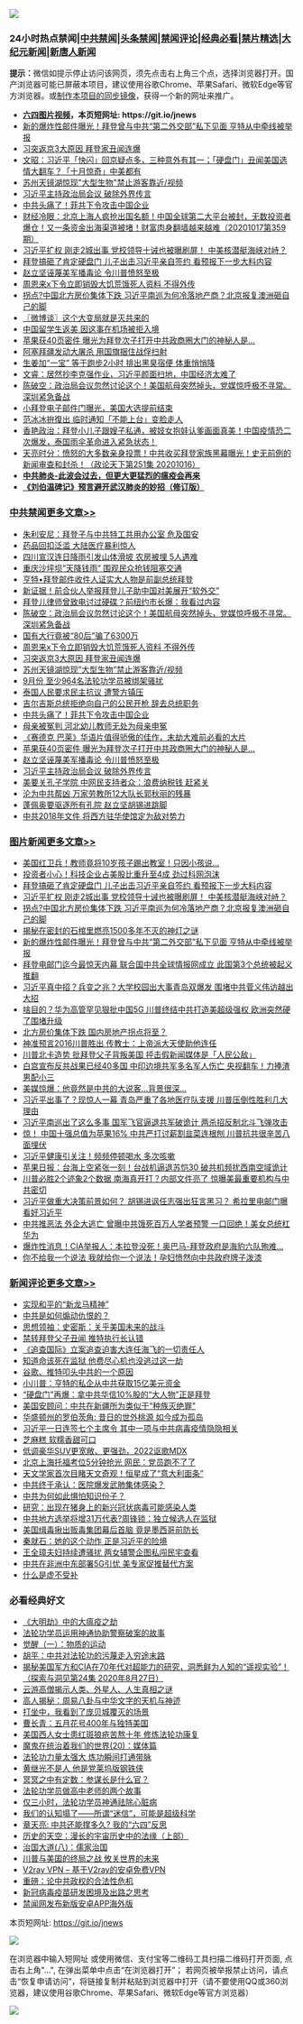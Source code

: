 ![](https://raw.githubusercontent.com/fqnews/bnews/master/64photo/fqnews-qr.jpg)

<div id="tt">
<h3>24小时热点禁闻|<a href="#%E4%B8%AD%E5%85%B1%E7%A6%81%E9%97%BB%E6%9B%B4%E5%A4%9A%E6%96%87%E7%AB%A0">中共禁闻</a>|<a href="#%E5%9B%BE%E7%89%87%E6%96%B0%E9%97%BB%E6%9B%B4%E5%A4%9A%E6%96%87%E7%AB%A0">头条禁闻</a>|<a href="#%E6%96%B0%E9%97%BB%E8%AF%84%E8%AE%BA%E6%9B%B4%E5%A4%9A%E6%96%87%E7%AB%A0">禁闻评论|<a href="#%E5%BF%85%E7%9C%8B%E7%BB%8F%E5%85%B8%E5%A5%BD%E6%96%87">经典必看|<a href="/video.md#%E7%A6%81%E7%89%87%E7%B2%BE%E9%80%89">禁片精选</a>|<a href="https://github.com/fqnews/djy/blob/master/gb/nf1351518.md#1">大纪元新闻</a>|<a href="https://github.com/fqnews/ntdtv/blob/master/gb/prog204.md#1">新唐人新闻</a></h3>
<div><b>提示：</b>微信如提示停止访问该网页，须先点击右上角三个点，选择浏览器打开。国产浏览器可能已屏蔽本项目，建议使用谷歌Chrome、苹果Safari、微软Edge等官方浏览器。或<a href="https://github.com/fqnews/bnews/blob/master/%E5%88%B6%E4%BD%9Cgit%E7%A6%81%E9%97%BB%E9%95%9C%E5%83%8F.md">制作本项目的同步镜像</a>，获得一个新的网址来推广。</div>
<ul>
<li><b><a href="http://d1.bdrive.tk/64.mp4" target="_blank">六四图片视频</a>，本页短网址: https://git.io/jnews</b></li>
<li><a href="/topimagenews/20201017/1415561.md">新的爆炸性邮件曝光！拜登曾与中共“第二外交部”私下见面 亨特从中牵线被举报</a></li>
<li><a href="/cbnews/20201017/1415667.md">习突返京3大原因 拜登家丑闻连爆</a></li>
<li><a href="/cbnews/20201017/1415363.md">文昭：习近平「快闪」回京疑点多，三种意外有其一；「硬盘门」丑闻美国选情大翻车？「十月惊奇」中美都有</a></li>
<li><a href="/cbnews/20201017/1415649.md">苏州天镜湖惊现"大型生物"禁止游客靠近/视频</a></li>
<li><a href="/cbnews/20201017/1415562.md">习近平主持政治局会议 破除外界传言</a></li>
<li><a href="/cbnews/20201017/1415590.md">中共头痛了！菲共下令攻击中国企业</a></li>
<li><a href="/bannedvideo/20201017/1415557.md">财经冷眼：北京上海人疯抢出国名额！中国全球第二大平台被封，无数投资者爆仓！又一条资金出海渠道被堵！财富肉身翻墙越来越难（20201017第359期）</a></li>
<li><a href="/topimagenews/20201017/1415742.md">习近平扩权 刚走2城出事 党校领导十诫也被曝刷屏！ 中美核潜艇海峡对峙？</a></li>
<li><a href="/topimagenews/20201018/1415789.md">拜登搞砸了肯定硬盘门 儿子出击习近平亲自签约 看预报下一步大料内容</a></li>
<li><a href="/cbnews/20201017/1415574.md">赵立坚诬蔑美军播毒论 令川普愤怒至极</a></li>
<li><a href="/cbnews/20201017/1415669.md">周恩来x下令立即销毁大饥荒饿死人资料 不得外传</a></li>
<li><a href="/topimagenews/20201017/1415695.md">拐点?中国北方房价集体下跌 习近平南巡为何冷落地产商？北京报复澳洲砸自己的脚</a></li>
<li><a href="/ssgc/20201017/1415373.md">〖微博谈〗这个大变局就是灭共来的</a></li>
<li><a href="/cnnews/20201017/1415653.md">中国留学生返美 因这事在机场被拒入境</a></li>
<li><a href="/cbnews/20201017/1415575.md">苹果获40页密件 曝光为拜登次子打开中共政商圈大门的神秘人是…</a></li>
<li><a href="/cnnews/20201017/1415728.md">阿塞拜疆发动大屠杀 用国旗捆住战俘扫射</a></li>
<li><a href="/health/20201017/1415635.md">生姜加“一宝” 等于跑步2小时 排出黑臭宿便 体重悄悄降</a></li>
<li><a href="/bannedvideo/20201017/1415623.md">文睿：居然抄李克强作业，习近平颜面扫地，中国经济太难了</a></li>
<li><a href="/cbnews/20201017/1415740.md">陈破空：政治局会议忽然讨论这个！美国航母突然掉头，党媒惊呼极不寻常。深圳紧急备战</a></li>
<li><a href="/taiwannews/20201017/1415724.md">小拜登电子邮件门曝光，美国大选提前结束</a></li>
<li><a href="/yule/20201017/1415548.md">范冰冰拚復出 临时通知「不能上台」变脸走人</a></li>
<li><a href="/bannedvideo/20201017/1415364.md">香艳政治：拜登小儿子跟嫂子私通，被妓女抱娃认爹画面真美！中国疫情恐二次爆发，泰国雨伞革命进入紧急状态！</a></li>
<li><a href="/cbnews/20201017/1415409.md">天亮时分：愤怒的大多数亲身投票！中共收买拜登家族黑幕曝光！史无前例的新闻审查和封杀！（政论天下第251集 20201016）</a></li>
<li><b><a href="/comments/20200211/1275071.md" target="_blank">中共肺炎-此波会过去，但更大更猛烈的瘟疫会再来</a></b></li>
<li><b><a href="/comments/20200207/1272816.md" target="_blank">《刘伯温碑记》预言避开武汉肺炎的妙招（修订版）</a></b></li>
</ul>
</div>

<div class="catlist">
<h3><a href="/cbnews/" target="_blank">中共禁闻</a><span><a href="/cbnews/" target="_blank" rel="nofollow">更多文章>></a></span></h3>
<ul>
<li><a href="/cbnews/20201018/1415847.md" target="_blank">朱利安尼：拜登子与中共特工共用办公室 危及国安</a></li>
<li><a href="/cbnews/20201018/1415846.md" target="_blank">药品回扣泛滥 大陆医疗暴利惊人</a></li>
<li><a href="/cbnews/20201018/1415823.md" target="_blank">四川宣汉连日降雨引发山体滑坡 农房被埋 5人遇难</a></li>
<li><a href="/cbnews/20201018/1415822.md" target="_blank">重庆沙坪坝“天降钱雨” 围观民众抢钱阻塞交通</a></li>
<li><a href="/cbnews/20201018/1415819.md" target="_blank">亨特•拜登邮件收件人证实大人物是前副总统拜登</a></li>
<li><a href="/cbnews/20201018/1415799.md" target="_blank">新证据！前合伙人举报拜登儿子助中国对美展开“软外交”</a></li>
<li><a href="/cbnews/20201017/1415773.md" target="_blank">拜登儿律师曾致电讨过硬碟？前纽约市长爆：我看过内容</a></li>
<li><a href="/cbnews/20201017/1415740.md" target="_blank">陈破空：政治局会议忽然讨论这个！美国航母突然掉头，党媒惊呼极不寻常。深圳紧急备战</a></li>
<li><a href="/cbnews/20201017/1415696.md" target="_blank">国有大行竟被“80后”骗了6300万</a></li>
<li><a href="/cbnews/20201017/1415669.md" target="_blank">周恩来x下令立即销毁大饥荒饿死人资料 不得外传</a></li>
<li><a href="/cbnews/20201017/1415667.md" target="_blank">习突返京3大原因 拜登家丑闻连爆</a></li>
<li><a href="/cbnews/20201017/1415649.md" target="_blank">苏州天镜湖惊现&#8221;大型生物&#8221;禁止游客靠近/视频</a></li>
<li><a href="/cbnews/20201017/1415631.md" target="_blank">9月份 至少964名法轮功学员被绑架骚扰</a></li>
<li><a href="/cbnews/20201017/1415612.md" target="_blank">泰国人民要求民主抗议 遭警方镇压</a></li>
<li><a href="/cbnews/20201017/1415611.md" target="_blank">吉尔吉斯总统拒绝向自己的公民开枪 辞去总统职务</a></li>
<li><a href="/cbnews/20201017/1415590.md" target="_blank">中共头痛了！菲共下令攻击中国企业</a></li>
<li><a href="/cbnews/20201017/1415589.md" target="_blank">母亲被冤判 河北幼儿教师无处为母亲申冤</a></li>
<li><a href="/comments/20201017/1415582.md" target="_blank">《赛德克 巴莱》华语片值得骄傲的佳作，末劫大难前必看的大片</a></li>
<li><a href="/cbnews/20201017/1415575.md" target="_blank">苹果获40页密件 曝光为拜登次子打开中共政商圈大门的神秘人是…</a></li>
<li><a href="/cbnews/20201017/1415574.md" target="_blank">赵立坚诬蔑美军播毒论 令川普愤怒至极</a></li>
<li><a href="/cbnews/20201017/1415562.md" target="_blank">习近平主持政治局会议 破除外界传言</a></li>
<li><a href="/cbnews/20201017/1415539.md" target="_blank">美要关孔子学院 中网民支持者众：浪费纳税钱 赶紧关</a></li>
<li><a href="/cbnews/20201017/1415429.md" target="_blank">沦为中共帮凶 万家劳教所12大队长郭秋丽的残暴</a></li>
<li><a href="/cbnews/20201017/1415414.md" target="_blank">蓬佩奥要驱逐所有孔院 赵立坚胡锡进跳脚</a></li>
<li><a href="/cbnews/20201017/1415413.md" target="_blank">中共2018年文件 将西方驻华使馆定为敌对势力</a></li>

</ul>
</div>
<div class="catlist">
<h3><a href="/topimagenews/" target="_blank">图片新闻</a><span><a href="/topimagenews/" target="_blank" rel="nofollow">更多文章>></a></span></h3>
<ul>
<li><a href="/topimagenews/20201018/1415856.md" target="_blank">美国红卫兵！教师竟将10岁孩子踢出教室！只因小孩说&#8230;</a></li>
<li><a href="/topimagenews/20201018/1415815.md" target="_blank">投资者小心！科技企业占美股比重升至4成 劲过科网泡沫</a></li>
<li><a href="/topimagenews/20201018/1415789.md" target="_blank">拜登搞砸了肯定硬盘门 儿子出击习近平亲自签约 看预报下一步大料内容</a></li>
<li><a href="/topimagenews/20201017/1415742.md" target="_blank">习近平扩权 刚走2城出事 党校领导十诫也被曝刷屏！ 中美核潜艇海峡对峙？</a></li>
<li><a href="/topimagenews/20201017/1415695.md" target="_blank">拐点?中国北方房价集体下跌 习近平南巡为何冷落地产商？北京报复澳洲砸自己的脚</a></li>
<li><a href="/topimagenews/20201017/1415593.md" target="_blank">揭秘在密封的石棺里燃亮1500多年不灭的神灯之谜</a></li>
<li><a href="/topimagenews/20201017/1415561.md" target="_blank">新的爆炸性邮件曝光！拜登曾与中共“第二外交部”私下见面 亨特从中牵线被举报</a></li>
<li><a href="/topimagenews/20201016/1415161.md" target="_blank">拜登电邮门迄今最惊天内幕 联合国中共全球情报网成立 此国第3个总统被起义推翻</a></li>
<li><a href="/topimagenews/20201016/1415116.md" target="_blank">习近平真中招？兵变之兆？大学校园出大事青岛双爆发 围堵中共菅义伟访越出大招</a></li>
<li><a href="/topimagenews/20201016/1415043.md" target="_blank">啥目的？华为高管罕见狠批中国5G 川普终结中共打造美超级强权 欧洲突然硬了围堵升级</a></li>
<li><a href="/topimagenews/20201016/1414946.md" target="_blank">北方房价集体下跌 国内房地产拐点将至？</a></li>
<li><a href="/topimagenews/20201016/1414788.md" target="_blank">神准预言2016川普胜出 传教士：上帝派大天使助他连任</a></li>
<li><a href="/topimagenews/20201016/1414577.md" target="_blank">川普北卡造势 批拜登父子背叛美国 抨击假新闻媒体是「人民公敌」</a></li>
<li><a href="/topimagenews/20201015/1414487.md" target="_blank">白宫宣布反共战果已经40多国 中印边境共军多名军人伤亡 央视翻车！力捧渣男配小三</a></li>
<li><a href="/topimagenews/20201015/1414211.md" target="_blank">美媒惊爆：他竟然是中共的大说客&#8230;背景很深&#8230;</a></li>
<li><a href="/topimagenews/20201014/1413834.md" target="_blank">习近平出事了？现惊人一幕 青岛严重了各地医疗队支援 川普压倒性胜利几大理由</a></li>
<li><a href="/topimagenews/20201014/1413822.md" target="_blank">习近平南巡出了这么多事 国军飞官逼退共军破诡计 两杀招反制北斗飞弹攻击</a></li>
<li><a href="/topimagenews/20201014/1413721.md" target="_blank">惊！ 中国十强总值为苹果16% 中共严打讨薪割韭菜连根刨 川普抗共很辛苦八面埋伏</a></li>
<li><a href="/topimagenews/20201014/1413546.md" target="_blank">习近平健康引关注！频频停顿喝水 多次咳嗽</a></li>
<li><a href="/topimagenews/20201014/1413454.md" target="_blank">苹果日报：台海上空紧张一刻！台战机逼退苏恺30 破共机频扰西南空域诡计</a></li>
<li><a href="/topimagenews/20201014/1413242.md" target="_blank">川普必胜2个迹象2个数据 南海真开打？内部文件亮了 惊曝美最重要机构与中共密切</a></li>
<li><a href="/topimagenews/20201013/1413145.md" target="_blank">习近平做重大决策前景如何？ 胡锡进讽任志强出狂言黑习？ 希拉里电邮门曝看好习近平</a></li>
<li><a href="/topimagenews/20201013/1413095.md" target="_blank">中共推恶法 外企大逃亡 曾曝中共饿死百万人学者预警 一口回绝！美女总统杠华为</a></li>
<li><a href="/topimagenews/20201013/1412954.md" target="_blank">爆炸性消息！CIA举报人：本拉登没死！奥巴马-拜登政府是海豹六队殉难…</a></li>
<li><a href="/topimagenews/20201013/1412852.md" target="_blank">你不给我一个说法 我就给你一个说法！孕妇愤然向中共政府牌子泼漆</a></li>

</ul>
</div>
<div class="catlist">
<h3><a href="/comments/" target="_blank">新闻评论</a><span><a href="/comments/" target="_blank" rel="nofollow">更多文章>></a></span></h3>
<ul>
<li><a href="/comments/20201018/1415855.md" target="_blank">实现和平的“新龙马精神”</a></li>
<li><a href="/comments/20201018/1415854.md" target="_blank">中共是如何煽动仇恨的？</a></li>
<li><a href="/comments/20201018/1415848.md" target="_blank">思想领袖：史密斯：关乎美国未来的战斗</a></li>
<li><a href="/comments/20201018/1415844.md" target="_blank">禁转拜登父子丑闻 推特执行长认错</a></li>
<li><a href="/comments/20201018/1415842.md" target="_blank">《追查国际》立案追查迫害大连任海飞的一切责任人</a></li>
<li><a href="/comments/20201018/1415838.md" target="_blank">知道命该死在监狱 他费尽心机也没逃过这一劫</a></li>
<li><a href="/comments/20201018/1415821.md" target="_blank">谷歌、推特叩头中共的一个原因</a></li>
<li><a href="/comments/20201018/1415818.md" target="_blank">小川普：亨特的私企从中共获取15亿美元资金</a></li>
<li><a href="/comments/20201018/1415809.md" target="_blank">“硬盘门”再爆：拿中共华信10%股的“大人物”正是拜登</a></li>
<li><a href="/comments/20201018/1415808.md" target="_blank">美国安顾问：中共在新疆所为类似于“种族灭绝罪&quot;</a></li>
<li><a href="/comments/20201018/1415802.md" target="_blank">华盛顿州的罗伯茨角: 昔日的世外桃源 如今成为孤岛</a></li>
<li><a href="/comments/20201018/1415800.md" target="_blank">习近平一日连签七个主席令 其中一项与中共病毒疫情隐隐相关</a></li>
<li><a href="/comments/20201017/1415771.md" target="_blank">芝麻糕 软糯香甜可口</a></li>
<li><a href="/comments/20201017/1415770.md" target="_blank">低调豪华SUV更宽敞、更强劲，2022讴歌MDX</a></li>
<li><a href="/comments/20201017/1415748.md" target="_blank">北京上海托福考位5分钟抢光 网民：党员跑不了了</a></li>
<li><a href="/comments/20201017/1415703.md" target="_blank">天文学家首次目睹天文奇观！恒星成了“意大利面条”</a></li>
<li><a href="/comments/20201017/1415702.md" target="_blank">中共终于承认：医院爆发武肺集体感染？</a></li>
<li><a href="/comments/20201017/1415701.md" target="_blank">中共为何如此惧怕知识份子？</a></li>
<li><a href="/comments/20201017/1415699.md" target="_blank">研究：出现在猪身上的新兴冠状病毒可能感染人类</a></li>
<li><a href="/comments/20201017/1415683.md" target="_blank">中共地方选举将增31万代表?周锋锁：独立候选人在监狱</a></li>
<li><a href="/comments/20201017/1415657.md" target="_blank">美国缉毒揪出贩毒集团幕后首脑 竟是墨西哥前防长</a></li>
<li><a href="/comments/20201017/1415651.md" target="_blank">秦就石：她的这个动作 正是习近平的险境</a></li>
<li><a href="/comments/20201017/1415626.md" target="_blank">王全璋夫妇持续遭骚扰 两女辅警企图私闯民宅查看</a></li>
<li><a href="/comments/20201017/1415625.md" target="_blank">中共在非洲中东部署5G引忧 美专家促推替代方案</a></li>
<li><a href="/comments/20201017/1415602.md" target="_blank">什么是虚不受补</a></li>

</ul>
</div>

<div class="catlist">
<h3>必看经典好文</h3>
<ul>
<li><a href="/comments/20200203/1269785.md" target="_blank">《大明劫》中的大瘟疫之劫</a></li>
<li><a href="/cbnews/20170626/780479.md" target="_blank">法轮功学员运用神通协助警察破案的故事</a></li>
<li><a href="/comments/20200810/1377609.md" target="_blank">觉醒（一）：物质的运动</a></li>
<li><a href="/cbnews/20200720/1363328.md" target="_blank">胡平：中共对法轮功的污蔑走入穷途末路</a></li>
<li><a href="/cbnews/20200828/1386804.md" target="_blank">揭秘美国军方和CIA在70年代对超能力的研究，洞悉鲜为人知的“遥视实验”！（探索与洞见第24集 2020年8月27日）</a></li>
<li><a href="/comments/20200919/82684.md" target="_blank">云游高僧揭示人类、外星人、人生真相之谜</a></li>
<li><a href="/aomi/history/20170924/831575.md" target="_blank">高人揭秘：周易八卦与中华文字的天机与神迹</a></li>
<li><a href="/comments/20201015/1414242.md" target="_blank">打坐中，我看到了庞贝城覆灭的场景</a></li>
<li><a href="/comments/20200713/1359796.md" target="_blank">曹长青：五月花号400年与独特美国</a></li>
<li><a href="/comments/20190126/1070164.md" target="_blank">美国西人女士患红斑狼疮苦熬十年 修炼法轮功康复</a></li>
<li><a href="/comments/20180725/976787.md" target="_blank">魔鬼在统治着我们的世界(20)：媒体篇</a></li>
<li><a href="/cbnews/20200816/1381005.md" target="_blank">法轮功力量太强大 炼功瞬间打通带脉</a></li>
<li><a href="/lifebaike/20190522/1131765.md" target="_blank">黄继光不是人 他是党莱坞版钢铁侠</a></li>
<li><a href="/tculture/20200812/1378929.md" target="_blank">冥冥之中有定数：参谋长是什么官？</a></li>
<li><a href="/comments/20200629/1352533.md" target="_blank">法轮功学员做高中老师的两个故事</a></li>
<li><a href="/health/20170626/780270.md" target="_blank">仅三小时，法轮功学员神通祛除心脏病</a></li>
<li><a href="/sohnews/20161029/607205.md" target="_blank">我们的认知塌了——所谓“迷信”，可能是超级科学</a></li>
<li><a href="/comments/20200607/1341003.md" target="_blank">章天亮: 中共还能撑多久? 我的“六四”反思</a></li>
<li><a href="/tculture/20121025/73065.md" target="_blank">历史的天空：漫长的宇宙历史中的法缘（上部）</a></li>
<li><a href="/cbnews/20190424/914482.md" target="_blank">治国大道(八)：儒家治国</a></li>
<li><a href="/comments/20200908/1392488.md" target="_blank">川普与美国的终局之战 攸关世界的未来</a></li>
<li><a href="/comments/20200112/1257608.md" target="_blank">V2ray VPN &#8211; 基于V2ray的安卓免费VPN</a></li>
<li><a href="/comments/20200705/783271.md" target="_blank">重磅：论中共政权的合法性危机</a></li>
<li><a href="/comments/20200917/1029129.md" target="_blank">新冠病毒疫苗研发困境及出路之思考</a></li>
<li><a href="/comments/20200627/783266.md" target="_blank">禁闻网发布新版安卓APP海外版</a></li>

</ul>
</div>

本页短网址: https://git.io/jnews

![](https://raw.githubusercontent.com/fqnews/bnews/master/64photo/fqnews-qr.jpg)

在浏览器中输入短网址 或使用微信、支付宝等二维码工具扫描二维码打开页面, 点击右上角"...", 在弹出菜单中点击“在浏览器打开”； 若网页被举报禁止访问，请点击“恢复申请访问”，将链接复制并粘贴到浏览器中打开（请不要使用QQ或360浏览器，建议使用谷歌Chrome、苹果Safari、微软Edge等官方浏览器）

![](https://raw.githubusercontent.com/fqnews/bnews/master/64photo/wx.jpg)